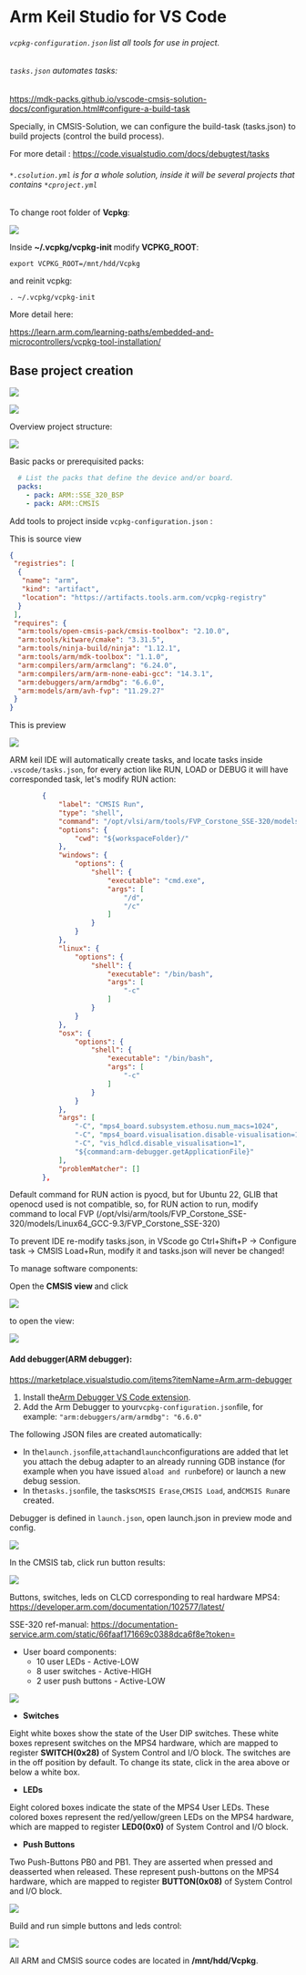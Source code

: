 # Arm Keil Studio for VS Code

###### `vcpkg-configuration.json`**&#x20;** list all tools for use in project.

###### `tasks.json` automates tasks:

&#x20;   https://mdk-packs.github.io/vscode-cmsis-solution-docs/configuration.html#configure-a-build-task

&#x20;   Specially, in CMSIS-Solution, we can configure the build-task (tasks.json) to build projects (control the build process).

&#x20;   For more detail : https://code.visualstudio.com/docs/debugtest/tasks

###### `*.csolution.yml`  is for a whole solution, inside it will be several projects that contains `*cproject.yml`

To change root folder of **Vcpkg**:

![](assets/yHf4BZI-kHhnpwp7qioIXjOfmGEr_aeXy-3mqQiNcjQ=.png)

Inside **\~/.vcpkg/vcpkg-init&#x20;**&#x6D;odif&#x79;**&#x20;VCPKG\_ROOT**:

```
export VCPKG_ROOT=/mnt/hdd/Vcpkg
```

and reinit vcpkg: 

```
. ~/.vcpkg/vcpkg-init
```

More detail here:

https://learn.arm.com/learning-paths/embedded-and-microcontrollers/vcpkg-tool-installation/

## Base project creation

![](assets/H93SVLu48ecXopY15nHgBCf6I86VODZq5kjV1ZnuD7M=.png)

![](assets/Sx9l1UnHDlyBp9orwYB8aCokDYHEC_aPuiC3G9yGrNI=.png)

Overview project structure:

![](assets/ilJUFdqDXgvL-pZFbJXbd5U78RfTfOUN8dT3lYZGv0g=.png)


Basic packs or prerequisited packs:

```yaml
  # List the packs that define the device and/or board.
  packs:
    - pack: ARM::SSE_320_BSP
    - pack: ARM::CMSIS
```

Add tools to project inside `vcpkg-configuration.json` :

This is source view

```json
{
 "registries": [
  {
   "name": "arm",
   "kind": "artifact",
   "location": "https://artifacts.tools.arm.com/vcpkg-registry"
  }
 ],
 "requires": {
  "arm:tools/open-cmsis-pack/cmsis-toolbox": "2.10.0",
  "arm:tools/kitware/cmake": "3.31.5",
  "arm:tools/ninja-build/ninja": "1.12.1",
  "arm:tools/arm/mdk-toolbox": "1.1.0",
  "arm:compilers/arm/armclang": "6.24.0",
  "arm:compilers/arm/arm-none-eabi-gcc": "14.3.1",
  "arm:debuggers/arm/armdbg": "6.6.0",
  "arm:models/arm/avh-fvp": "11.29.27"
 }
}
```

This is preview

![](assets/NpPvh0r65o5clJwGHT_oSrXJqcAyvgY0a75vVXsdauQ=.png)

ARM keil IDE will automatically create tasks, and locate tasks inside `.vscode/tasks.json`, for every action like RUN, LOAD or DEBUG it will have corresponded task, let's modify RUN action:

```json
        {
            "label": "CMSIS Run",
            "type": "shell",
            "command": "/opt/vlsi/arm/tools/FVP_Corstone_SSE-320/models/Linux64_GCC-9.3/FVP_Corstone_SSE-320",
            "options": {
                "cwd": "${workspaceFolder}/"
            },
            "windows": {
                "options": {
                    "shell": {
                        "executable": "cmd.exe",
                        "args": [
                            "/d",
                            "/c"
                        ]
                    }
                }
            },
            "linux": {
                "options": {
                    "shell": {
                        "executable": "/bin/bash",
                        "args": [
                            "-c"
                        ]
                    }
                }
            },
            "osx": {
                "options": {
                    "shell": {
                        "executable": "/bin/bash",
                        "args": [
                            "-c"
                        ]
                    }
                }
            },
            "args": [
                "-C", "mps4_board.subsystem.ethosu.num_macs=1024", 
                "-C", "mps4_board.visualisation.disable-visualisation=1", 
                "-C", "vis_hdlcd.disable_visualisation=1",
                "${command:arm-debugger.getApplicationFile}"
            ],
            "problemMatcher": []
        },
```

Default command for RUN action is pyocd, but for Ubuntu 22, GLIB that openocd used is not compatible, so, for RUN action to run, modify command to local FVP (/opt/vlsi/arm/tools/FVP\_Corstone\_SSE-320/models/Linux64\_GCC-9.3/FVP\_Corstone\_SSE-320)



To prevent IDE re-modify tasks.json, in VScode go Ctrl+Shift+P -> Configure task -> CMSIS Load+Run, modify it and tasks.json will never be changed!

To manage software components:

&#x20;Open the **CMSIS view&#x20;**&#x61;nd click

![](assets/GKx_nKnTrXf9UVw9VILIuvX8z860dkwkNHSlBMegFI4=.png)

to open the view:

![](assets/YCSBueYSzJLtX7_CQU-v1llaS4sMfcczQQ8f22DNCww=.png)

#### Add debugger(ARM debugger):

https://marketplace.visualstudio.com/items?itemName=Arm.arm-debugger

1. Install the[Arm Debugger VS Code extension](https://marketplace.visualstudio.com/items?itemName=Arm.arm-debugger).
2. Add the Arm Debugger to your`vcpkg-configuration.json`file, for example:
   `"arm:debuggers/arm/armdbg": "6.6.0"`

The following JSON files are created automatically:

* In the`launch.json`file,`attach`and`launch`configurations are added that let you attach the debug adapter to an already running GDB instance (for example when you have issued a`load and run`before) or launch a new debug session.
* In the`tasks.json`file, the tasks`CMSIS Erase`,`CMSIS Load`, and`CMSIS Run`are created.

Debugger is defined in `launch.json`, open launch.json in preview mode and config.

![](assets/2t4yUuCCkj_6t-ap4fFzks5NbbbIf1WwP9Z_JwQUmn4=.png)

In the CMSIS tab, click run button results:

![](assets/t8ISnoxsYA_m_7kHEkyY58nG0GBscG-g6BFTsZGmMnA=.png)

Buttons, switches, leds on CLCD corresponding to real hardware MPS4: https://developer.arm.com/documentation/102577/latest/

SSE-320 ref-manual: https://documentation-service.arm.com/static/66faaf171669c0388dca6f8e?token=

* User board components:
  * 10 user LEDs - Active-LOW
  * 8 user switches - Active-HIGH
  * 2 user push buttons - Active-LOW

![](assets/zUH8R5GPpklVl6vzWKSZZjSkg0cDfZV8_Xq8e7aA80E=.png)

* **Switches** 

Eight white boxes show the state of the User DIP switches. These white boxes represent switches on the MPS4 hardware, which are mapped to register **SWITCH(0x28)** of System Control and I/O block. The switches are in the off position by default. To change its state, click in the area above or below a white box.

* **LEDs** 

Eight colored boxes indicate the state of the MPS4 User LEDs. These colored boxes represent the red/yellow/green LEDs on the MPS4 hardware, which are mapped to register **LED0(0x0)** of System Control and I/O block.

* **Push Buttons&#x20;**

Two Push-Buttons PB0 and PB1. They are asserted when pressed and deasserted when released. These represent push-buttons on the MPS4 hardware, which are mapped to register **BUTTON(0x08)** of System Control and I/O block.

![](assets/qoP6MbOX4Da1GfMldml3vxDlhl7ZsO0JIdPQ144giWM=.png)

Build and run simple buttons and leds control:

![](assets/07Oucg5GysCpN-IDUJymxkb3pNib5CgEW0UUxFBA7ns=.png)



All ARM and CMSIS source codes are located in **/mnt/hdd/Vcpkg**.
